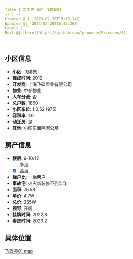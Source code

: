```yaml
---
Title | 二手房 马桥 飞碟苑01
-- | --
Created @ | `2023-02-20T15:19:14Z`
Updated @| `2023-02-20T16:43:26Z`
Labels | ``
Edit @| [here](https://github.com/junxnone/F/issues/51)

---
```

## 小区信息
- **小区**: 飞碟苑
- **建成时间**: 2012
- **开发商**: 上海飞碟置业有限公司
- **物业**: 中都物业
- **人车分流**: 否
- **总户数**: 1860
- **小区车位**: 1:0.52 (975)
- **容积率**: 1.6
- **动迁房**: 是
- **其他**: 小区东面隔河公墓

## 房产信息

- **楼层**: 9-10/12
  - [ ] 多层  
  - [x] 高层
- **梯户比**: 一梯两户
- **事故宅**: 火灾新装修不到半年
- **面积**: 76.58
- **单价**: 4.7W
- **总价**: 365W
- **视野**: 开阔
- **挂牌时间**: 2022.8
- **看房时间**: 2023.2

## 具体位置

[飞碟苑01 map](https://junxnone.github.io/fmap/at/fdy01 ':include :type=iframe width=100% height=1200px')
